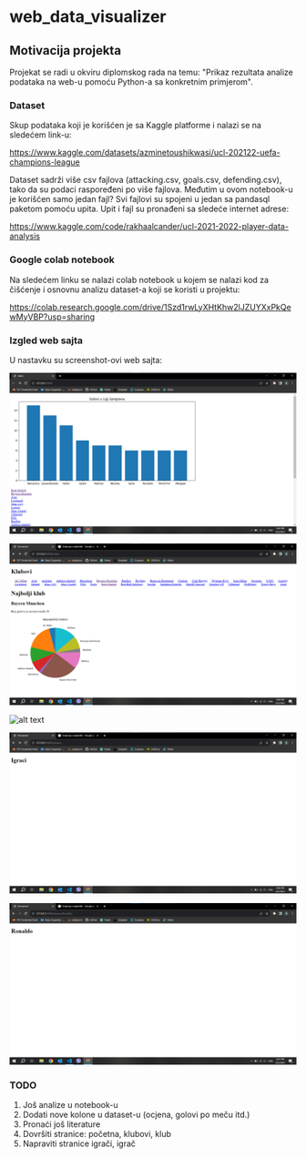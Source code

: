 # web_data_visualizer

## Motivacija projekta

Projekat se radi u okviru diplomskog rada na temu: "Prikaz rezultata analize podataka na web-u pomoću Python-a sa konkretnim primjerom".

### Dataset

Skup podataka koji je korišćen je sa Kaggle platforme i nalazi se na sledećem link-u:

https://www.kaggle.com/datasets/azminetoushikwasi/ucl-202122-uefa-champions-league

Dataset sadrži više csv fajlova (attacking.csv, goals.csv, defending.csv), tako da su podaci raspoređeni po više fajlova. Međutim u ovom notebook-u je korišćen samo jedan fajl? Svi fajlovi su spojeni u jedan sa pandasql paketom pomoću upita. Upit i fajl su pronađeni sa sledeće internet adrese:

https://www.kaggle.com/code/rakhaalcander/ucl-2021-2022-player-data-analysis

### Google colab notebook

Na sledećem linku se nalazi colab notebook u kojem se nalazi kod za čišćenje i osnovnu analizu dataset-a koji se koristi u projektu:

https://colab.research.google.com/drive/1Szd1rwLyXHtKhw2lJZUYXxPkQewMyVBP?usp=sharing

### Izgled web sajta

U nastavku su screenshot-ovi web sajta:

![alt text](https://github.com/Balsa-Dogandzic/web_data_visualizer/blob/main/docs/Pocetna.png?raw=True)

![alt text](https://github.com/Balsa-Dogandzic/web_data_visualizer/blob/main/docs/Klubovi.png?raw=True)

![alt text](https://github.com/Balsa-Dogandzic/web_data_visualizer/blob/main/docs/Klubov.png?raw=True)

![alt text](https://github.com/Balsa-Dogandzic/web_data_visualizer/blob/main/docs/Igraci.png?raw=True)

![alt text](https://github.com/Balsa-Dogandzic/web_data_visualizer/blob/main/docs/Igrac.png?raw=True)

### TODO

1. Još analize u notebook-u
2. Dodati nove kolone u dataset-u (ocjena, golovi po meču itd.)
3. Pronaći još literature
4. Dovršiti stranice: početna, klubovi, klub
5. Napraviti stranice igrači, igrač

